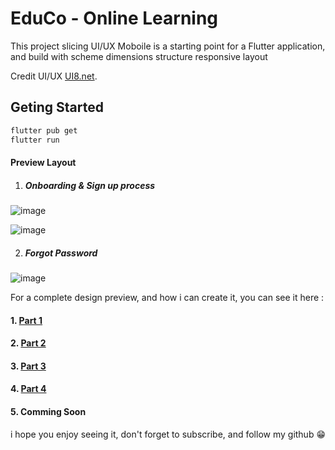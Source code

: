 # EduCo - Online Learning

This project slicing UI/UX Moboile is a starting point for a Flutter application, and build with scheme dimensions structure responsive layout

Credit UI/UX [UI8.net](https://ui8.net/pixel-navy-agency/products/educo-e-learning-app-ui-kit).

## Geting Started


```bash
flutter pub get
flutter run
```

#### Preview Layout

1. ##### Onboarding & Sign up process
![image](https://github.com/nurd0tid/EduCo/assets/48532204/6f3dc646-ae7a-454a-bb78-ff8c3e0fc436)

![image](https://github.com/nurd0tid/EduCo/assets/48532204/cce66f7e-1009-419b-89b8-08ef39b00a26)

2. ##### Forgot Password
![image](https://github.com/nurd0tid/EduCo/assets/48532204/17295771-77ec-4962-8e14-80bee23c24a4)


For a complete design preview, and how i can create it, you can see it here :

#### 1. [Part 1](https://www.youtube.com/watch?v=05pp4_nf7tE)
#### 2. [Part 2](https://youtube.com/live/w0GkS9uB1-A)
#### 3. [Part 3](https://youtube.com/live/smJclMEF2Is)
#### 4. [Part 4](https://www.youtube.com/live/oI0kxxEDyKA)
#### 5. Comming Soon

i hope you enjoy seeing it, don't  forget to subscribe, and follow my github 😁